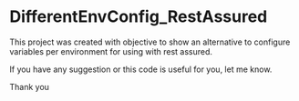 # DifferentEnvConfig_RestAssured

This project was created with objective to show an alternative to configure variables per environment for using with rest assured.

If you have any suggestion or this code is useful for you, let me know.

Thank you

